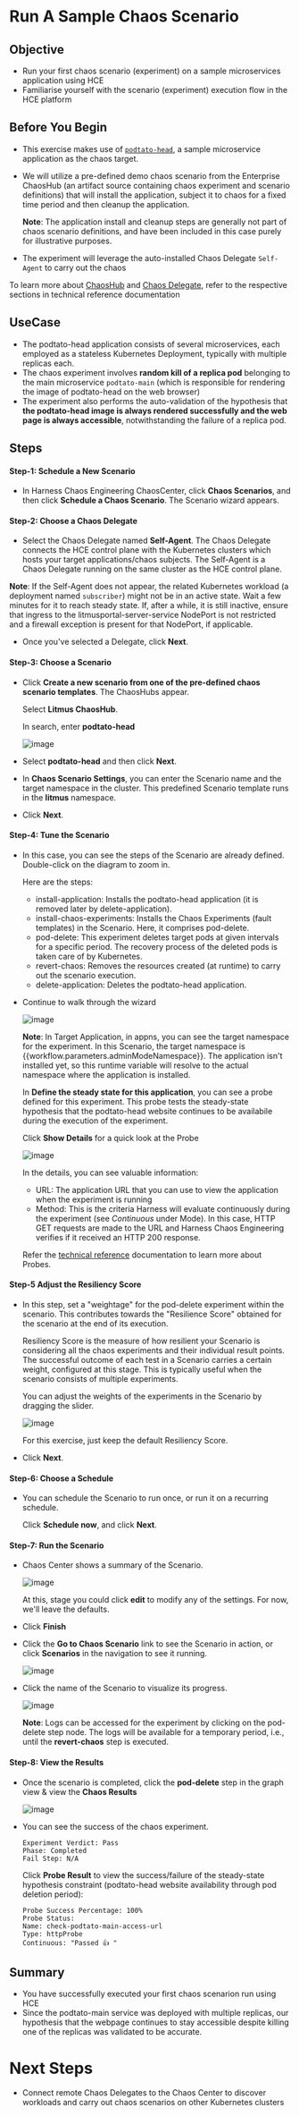 # Run A Sample Chaos Scenario 

## Objective

- Run your first chaos scenario (experiment) on a sample microservices application using HCE  
- Familiarise yourself with the scenario (experiment) execution flow in the HCE platform

## Before You Begin

- This exercise makes use of [`podtato-head`](https://github.com/podtato-head/podtato-head), a sample microservice application as the chaos target.
- We will utilize a pre-defined demo chaos scenario from the Enterprise ChaosHub (an artifact source containing chaos experiment and scenario definitions) that will install the application, subject it to chaos for a fixed time period and then cleanup the application. 
 
  **Note**: The application install and cleanup steps are generally not part of chaos scenario definitions, and have been included in this case purely for illustrative purposes. 
- The experiment will leverage the auto-installed Chaos Delegate `Self-Agent` to carry out the chaos

To learn more about [ChaosHub](https://ksatchit.github.io/hce-docs-staging/technical-reference/content/placeholder/#summary) and [Chaos Delegate](https://ksatchit.github.io/hce-docs-staging/technical-reference/content/placeholder/#summary), refer to the respective sections in technical reference documentation

## UseCase 

- The podtato-head application consists of several microservices, each employed as a stateless Kubernetes Deployment, typically with multiple replicas each. 
- The chaos experiment involves **random kill of a replica pod** belonging to the main microservice `podtato-main` (which is responsible for rendering the  image of podtato-head on the web browser)
- The experiment also performs the auto-validation of the hypothesis that **the podtato-head image is always rendered successfully and the web page is always accessible**, notwithstanding the failure of a replica pod.

## Steps

#### Step-1: Schedule a New Scenario

- In Harness Chaos Engineering ChaosCenter, click **Chaos Scenarios**, and then click **Schedule a Chaos Scenario**. The Scenario wizard appears.

#### Step-2: Choose a Chaos Delegate

- Select the Chaos Delegate named **Self-Agent**. The Chaos Delegate connects the HCE control plane with the Kubernetes clusters which hosts your target applications/chaos subjects. The Self-Agent is a Chaos Delegate running on the same cluster as the HCE control plane. 

**Note**: If the Self-Agent does not appear, the related Kubernetes workload (a deployment named `subscriber`) might not be in an active state. Wait a few minutes for it to reach steady state. If, after a while, it is still inactive, ensure that ingress to the litmusportal-server-service NodePort is not restricted and a firewall exception is present for that NodePort, if applicable. 

- Once you've selected a Delegate, click **Next**.

#### Step-3: Choose a Scenario

- Click **Create a new scenario from one of the pre-defined chaos scenario templates**. The ChaosHubs appear.

  Select **Litmus ChaosHub**.

  In search, enter **podtato-head**

  ![image](https://user-images.githubusercontent.com/21166217/192180454-d5736e66-7e4a-49e0-9589-d1281abccf78.png)

- Select **podtato-head** and then click **Next**.

- In **Chaos Scenario Settings**, you can enter the Scenario name and the target namespace in the cluster. This predefined Scenario template runs in the **litmus** namespace.

- Click **Next**.

#### Step-4: Tune the Scenario

- In this case, you can see the steps of the Scenario are already defined. Double-click on the diagram to zoom in.

  Here are the steps:
  
  - install-application: Installs the podtato-head application (it is removed later by delete-application).
  - install-chaos-experiments: Installs the Chaos Experiments (fault templates) in the Scenario. Here, it comprises pod-delete.
  - pod-delete: This experiment deletes target pods at given intervals for a specific period. The recovery process of the deleted pods is taken care of by Kubernetes.
  - revert-chaos: Removes the resources created (at runtime) to carry out the scenario execution. 
  - delete-application: Deletes the podtato-head application.

- Continue to walk through the wizard 

  ![image](https://user-images.githubusercontent.com/21166217/192181248-f9f5fa2f-3e3c-4d30-b9c3-06de8c47198c.png)

  **Note**: In Target Application, in appns, you can see the target namespace for the experiment. In this Scenario, the target namespace is {{workflow.parameters.adminModeNamespace}}. The application isn't installed yet, so this runtime variable will resolve to the actual namespace where the application is installed.
  
  In **Define the steady state for this application**, you can see a probe defined for this experiment. This probe tests the steady-state hypothesis that the podtato-head website continues to be availabile during the execution of the experiment. 
  
  Click **Show Details** for a quick look at the Probe
  
  ![image](https://user-images.githubusercontent.com/21166217/192181621-29eb8c17-9e8a-41b9-b104-de01e60ff4e0.png)

  In the details, you can see valuable information:

  - URL: The application URL that you can use to view the application when the experiment is running
  - Method: This is the criteria Harness will evaluate continuously during the experiment (see *Continuous* under Mode). In this case, HTTP GET requests are made to the URL and Harness Chaos Engineering verifies if it received an HTTP 200 response.

  Refer the [technical reference](https://ksatchit.github.io/hce-docs-staging/technical-reference/content/placeholder/) documentation to learn more about Probes. 
  
#### Step-5 Adjust the Resiliency Score

- In this step, set a "weightage" for the pod-delete experiment within the scenario. This contributes towards the "Resilience Score" obtained for the scenario at the end of its execution. 
 
  Resiliency Score is the measure of how resilient your Scenario is considering all the chaos experiments and their individual result points. The successful outcome of each test in a Scenario carries a certain weight, configured at this stage. This is typically useful when the scenario consists of multiple experiments. 
  
  You can adjust the weights of the experiments in the Scenario by dragging the slider.
  
  ![image](https://user-images.githubusercontent.com/21166217/192182365-badc9b51-eeb8-4cdb-8e23-2e4f286b29f0.png)

  For this exercise, just keep the default Resiliency Score.
  
- Click **Next**.

#### Step-6: Choose a Schedule

- You can schedule the Scenario to run once, or run it on a recurring schedule.

  Click **Schedule now**, and click **Next**.

#### Step-7: Run the Scenario 

- Chaos Center shows a summary of the Scenario.

  ![image](https://user-images.githubusercontent.com/21166217/192182503-3a05e6ab-d969-410a-b95e-13d387ff80bc.png)
  
  At this, stage you could click **edit** to modify any of the settings. For now, we'll leave the defaults. 

- Click **Finish**

- Click the **Go to Chaos Scenario** link to see the Scenario in action, or click **Scenarios** in the navigation to see it running.

  ![image](https://user-images.githubusercontent.com/21166217/192182913-46c1d32b-650a-4e37-b7a7-51d0bef3f6f0.png)
  
- Click the name of the Scenario to visualize its progress.
  
  ![image](https://user-images.githubusercontent.com/21166217/192183040-f75a14a9-06a6-4216-bb25-80b4f85c2ee1.png)  
  
  **Note**: Logs can be accessed for the experiment by clicking on the pod-delete step node. The logs will be available
  for a temporary period, i.e., until the **revert-chaos** step is executed. 

#### Step-8: View the Results

- Once the scenario is completed, click the **pod-delete** step in the graph view & view the **Chaos Results** 

  ![image](https://user-images.githubusercontent.com/21166217/192183736-3a28c94c-6919-47b6-84a0-459ca3c78e38.png)

- You can see the success of the chaos experiment.

  ```
  Experiment Verdict: Pass
  Phase: Completed
  Fail Step: N/A
  ```
  
  Click **Probe Result** to view the success/failure of the steady-state hypothesis constraint (podtato-head website availability through pod deletion period):
  
  ```
  Probe Success Percentage: 100%
  Probe Status: 
  Name: check-podtato-main-access-url
  Type: httpProbe
  Continuous: "Passed 👍 "
  ```
  
## Summary

- You have successfully executed your first chaos scenarion run using HCE
- Since the podtato-main service was deployed with multiple replicas, our hypothesis that the webpage continues to stay accessible despite killing one of the replicas was validated to be accurate. 

# Next Steps

- Connect remote Chaos Delegates to the Chaos Center to discover workloads and carry out chaos scenarios on other Kubernetes clusters 
